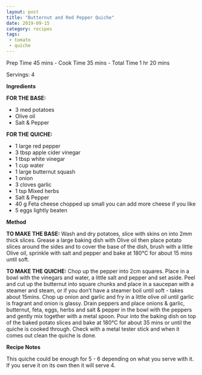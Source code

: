 ```yaml
---
layout: post
title: "Butternut and Red Pepper Quiche"
date: 2019-09-15
category: recipes
tags:
 - tomato
 - quiche
---
```


Prep Time 45 mins - Cook Time 35 mins - Total Time 1 hr 20 mins

Servings: 4

**Ingredients**

**FOR THE BASE:**

* 3 med potatoes
* Olive oil
* Salt & Pepper

**FOR THE QUICHE:**

* 1 large red pepper
* 3 tbsp apple cider vinegar
* 1 tbsp white vinegar
* 1 cup water
* 1 large butternut squash
* 1 onion
* 3 cloves garlic
* 1 tsp Mixed herbs
* Salt & Pepper
* 40 g Feta cheese chopped up small you can add more cheese if you like
* 5 eggs lightly beaten

**Method**

**TO MAKE THE BASE:**
Wash and dry potatoes, slice with skins on into 2mm thick slices.
Grease a large baking dish with Olive oil then place potato slices around the sides and to cover the base of the dish, brush with a little Olive oil, sprinkle with salt and pepper and bake at 180°C for about 15 mins until soft.

**TO MAKE THE QUICHE:**
Chop up the pepper into 2cm squares. Place in a bowl with the vinegars and water, a little salt and pepper and set aside.  Peel and cut up the butternut into square chunks and place in a saucepan with a steamer and steam, or if you don’t have a steamer boil until soft - takes about 15mins.  Chop up onion and garlic and fry in a little olive oil until garlic is fragrant and onion is glassy.  Drain peppers and place onions & garlic, butternut, feta, eggs, herbs and salt & pepper in the bowl with the peppers and gently mix together with a metal spoon.  Pour into the baking dish on top of the baked potato slices and bake at 180°C for about 35 mins or until the quiche is cooked through. Check with a metal tester stick and when it comes out clean the quiche is done.

**Recipe Notes**

This quiche could be enough for 5 - 6 depending on what you serve with it. If you serve it on its own then it will serve 4.
